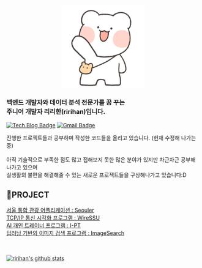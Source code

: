 <p align="center">
  <img src="nolzagom1.png"/>
  <br>
  <h3>백엔드 개발자와 데이터 분석 전문가를 꿈 꾸는 <br>주니어 개발자 리리한(ririhan)입니다.</h3>
</p>



[![Tech Blog Badge](http://img.shields.io/badge/-Tech%20blog-black?style=flat-square&logo=github&link=https://programmer-ririhan.tistory.com/)](https://programmer-ririhan.tistory.com/)
[![Gmail Badge](https://img.shields.io/badge/Gmail-d14836?style=flat-square&logo=Gmail&logoColor=white&link=mailto:ririhan217@gmail.com)](mailto:ririhan217@gmail.com)
<p>
  진행한 프로젝트들과 공부하며 작성한 코드들을 올리고 있습니다. (현재 수정해 나가는 중)<br>
  <br>
  아직 기술적으로 부족한 점도 많고 접해보지 못한 많은 분야가 있지만 차근차근 공부해 나가고 있으며 <br>
  실생활의 불편을 해결해줄 수 있는 새로운 프로젝트들을 구상해나가고 있습니다:D
</p>
<h2>🌱PROJECT</h2>
<a href="https://github.com/RIANAEH/Seouler">서울 통합 관광 어플리케이션 : Seouler</a><br>
<a href="https://github.com/RIANAEH/WireSSU">TCP/IP 통신 시각화 프로그램 : WireSSU</a><br>
<a href="https://github.com/RIANAEH/I-PT">AI 개인 트레이너 프로그램 : I-PT</a><br>
<a href="https://github.com/RIANAEH/ImageSearch">딥러닝 기반의 이미지 검색 프로그램 : ImageSearch</a><br>
<br>
<br>

[![ririhan's github stats](https://github-readme-stats.vercel.app/api?username=RIANAEH)](https://github.com/anuraghazra/github-readme-stats)

<!--
**RIANAEH/RIANAEH** is a ✨ _special_ ✨ repository because its `README.md` (this file) appears on your GitHub profile.

Here are some ideas to get you started:

- 🔭 I’m currently working on ...
- 🌱 I’m currently learning ...
- 👯 I’m looking to collaborate on ...
- 🤔 I’m looking for help with ...
- 💬 Ask me about ...
- 📫 How to reach me: ...
- 😄 Pronouns: ...
- ⚡ Fun fact: ...
-->
